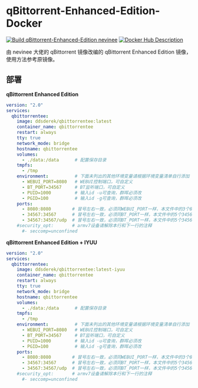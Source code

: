 # qBittorrent-Enhanced-Edition-Docker

[![Build qBittorrent-Enhanced-Edition nevinee](https://github.com/DDS-Derek/qBittorrent-Enhanced-Edition-Docker/actions/workflows/build.yml/badge.svg)](https://github.com/DDS-Derek/qBittorrent-Enhanced-Edition-Docker/actions/workflows/build.yml) [![Docker Hub Description](https://github.com/DDS-Derek/qBittorrent-Enhanced-Edition-Docker/actions/workflows/docker_docs.yml/badge.svg)](https://github.com/DDS-Derek/qBittorrent-Enhanced-Edition-Docker/actions/workflows/docker_docs.yml)

由 nevinee 大佬的 qBittorrent 镜像改编的 qBittorrent Enhanced Edition 镜像，使用方法参考原镜像。

## 部署

**qBittorrent Enhanced Edition**

```yaml
version: "2.0"
services:
  qbittorrentee:
    image: ddsderek/qbittorrentee:latest
    container_name: qbittorrentee
    restart: always
    tty: true
    network_mode: bridge
    hostname: qbittorrentee
    volumes:
      - ./data:/data      # 配置保存目录
    tmpfs:
      - /tmp
    environment:          # 下面未列出的其他环境变量请根据环境变量清单自行添加
      - WEBUI_PORT=8080   # WEBUI控制端口，可自定义
      - BT_PORT=34567     # BT监听端口，可自定义
      - PUID=1000         # 输入id -u可查询，群晖必须改
      - PGID=100          # 输入id -g可查询，群晖必须改
    ports:
      - 8080:8080        # 冒号左右一致，必须同WEBUI_PORT一样，本文件中的3个8080要改一起改
      - 34567:34567      # 冒号左右一致，必须同BT_PORT一样，本文件中的5个34567要改一起改
      - 34567:34567/udp  # 冒号左右一致，必须同BT_PORT一样，本文件中的5个34567要改一起改
    #security_opt:       # armv7设备请解除本行和下一行的注释
      #- seccomp=unconfined
```

**qBittorrent Enhanced Edition + IYUU**

```yaml
version: "2.0"
services:
  qbittorrentee:
    image: ddsderek/qbittorrentee:latest-iyuu
    container_name: qbittorrentee
    restart: always
    tty: true
    network_mode: bridge
    hostname: qbittorrentee
    volumes:
      - ./data:/data      # 配置保存目录
    tmpfs:
      - /tmp
    environment:          # 下面未列出的其他环境变量请根据环境变量清单自行添加
      - WEBUI_PORT=8080   # WEBUI控制端口，可自定义
      - BT_PORT=34567     # BT监听端口，可自定义
      - PUID=1000         # 输入id -u可查询，群晖必须改
      - PGID=100          # 输入id -g可查询，群晖必须改
    ports:
      - 8080:8080        # 冒号左右一致，必须同WEBUI_PORT一样，本文件中的3个8080要改一起改
      - 34567:34567      # 冒号左右一致，必须同BT_PORT一样，本文件中的5个34567要改一起改
      - 34567:34567/udp  # 冒号左右一致，必须同BT_PORT一样，本文件中的5个34567要改一起改
    #security_opt:       # armv7设备请解除本行和下一行的注释
      #- seccomp=unconfined
```